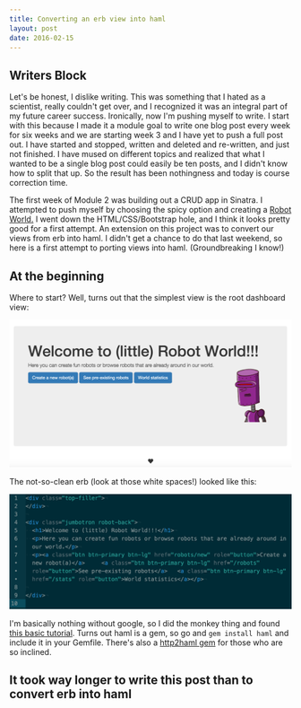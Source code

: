 ```yaml
---
title: Converting an erb view into haml
layout: post
date: 2016-02-15
---
```

## Writers Block
Let's be honest, I dislike writing. This was something that I hated as a scientist, really couldn't get over, and I recognized it was an integral part of my future career success. Ironically, now I'm pushing myself to write. I start with this because I made it a module goal to write one blog post every week for six weeks and we are starting week 3 and I have yet to push a full post out. I have started and stopped, written and deleted and re-written, and just not finished. I  have mused on different topics and realized that what I wanted to be a single blog post could easily be ten posts, and I didn't know how to split that up. So the result has been nothingness and today is course correction time.

The first week of Module 2 was building out a CRUD app in Sinatra. I attempted to push myself by choosing the spicy option and creating a [Robot World.](https://github.com/erinnachen/robot_world) I went down the HTML/CSS/Bootstrap hole, and I think it looks pretty good for a first attempt. An extension on this project was to convert our views from erb into haml. I didn't get a chance to do that last weekend, so here is a first attempt to porting views into haml. (Groundbreaking I know!)

## At the beginning
Where to start? Well, turns out that the simplest view is the root dashboard view:

<img src="/images/robot_intro.png" alt="robot dashboard" class = "image" />

The not-so-clean erb (look at those white spaces!) looked like this:

<img src="/images/dashboard_erb.png" alt="dashboard erb code" class = "image" />

I'm basically nothing without google, so I did the monkey thing and found [this basic tutorial](http://haml.info/tutorial.html). Turns out haml is a gem, so go and `gem install haml` and include it in your Gemfile. There's also a [http2haml gem](https://rubygems.org/gems/html2haml/versions/2.0.0) for those who are so inclined.

## It took way longer to write this post than to convert erb into haml
